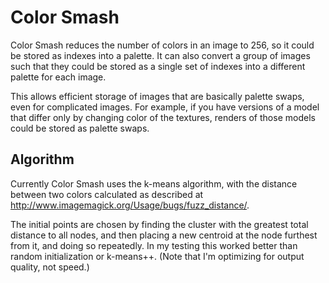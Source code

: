 Color Smash
===========

Color Smash reduces the number of colors in an image to 256, so it could be stored as indexes into a palette.  It can also convert a group of images such that they could be stored as a single set of indexes into a different palette for each image.

This allows efficient storage of images that are basically palette swaps, even for complicated images.  For example, if you have versions of a model that differ only by changing color of the textures, renders of those models could be stored as palette swaps.

Algorithm
---------

Currently Color Smash uses the k-means algorithm, with the distance between two colors calculated as described at http://www.imagemagick.org/Usage/bugs/fuzz_distance/.

The initial points are chosen by finding the cluster with the greatest total distance to all nodes, and then placing a new centroid at the node furthest from it, and doing so repeatedly.  In my testing this worked better than random initialization or k-means++.  (Note that I'm optimizing for output quality, not speed.)

